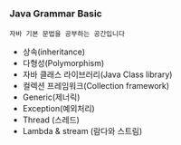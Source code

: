 ### Java Grammar Basic
    자바 기본 문법을 공부하는 공간입니다

* 상속(inheritance)
* 다형성(Polymorphism)
* 자바 클래스 라이브러리(Java Class library)
* 컬렉션 프레임워크(Collection framework)
* Generic(제너릭)
* Exception(예외처리)
* Thread (스레드)
* Lambda & stream (람다와 스트림)